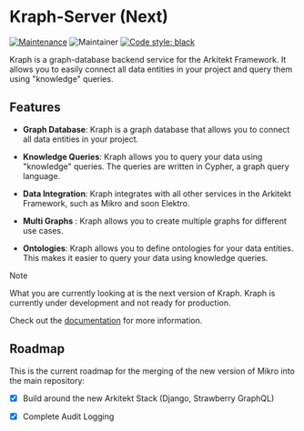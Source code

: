 # Kraph-Server (Next)

[![Maintenance](https://img.shields.io/badge/Maintained%3F-yes-green.svg)](https://github.com/arkitektio/mikro-server-next/)
![Maintainer](https://img.shields.io/badge/maintainer-jhnnsrs-blue)
[![Code style: black](https://img.shields.io/badge/code%20style-black-000000.svg)](https://github.com/psf/black)


Kraph is a graph-database backend service for the Arkitekt Framework.
It allows you to easily connect all data entities in your project and query them using "knowledge" queries.

## Features

- **Graph Database**: Kraph is a graph database that allows you to connect all data entities in your project.

- **Knowledge Queries**: Kraph allows you to query your data using "knowledge" queries. The queries are written in Cypher, a graph query language.

- **Data Integration**: Kraph integrates with all other services in the Arkitekt Framework, such as Mikro and soon Elektro.

- **Multi Graphs** : Kraph allows you to create multiple graphs for different use cases.

- **Ontologies**: Kraph allows you to define ontologies for your data entities. This makes it easier to query your data using knowledge queries.


> [!NOTE]  
> What you are currently looking at is the next version of Kraph. Kraph is currently under development and not ready for production. 


Check out the [documentation](https://arkitekt.live/docs/services/next/kraph) for more information.

## Roadmap

This is the current roadmap for the merging of the new version of Mikro into the main repository:

- [X] Build around the new Arkitekt Stack (Django, Strawberry GraphQL)
- [X] Complete Audit Logging 

